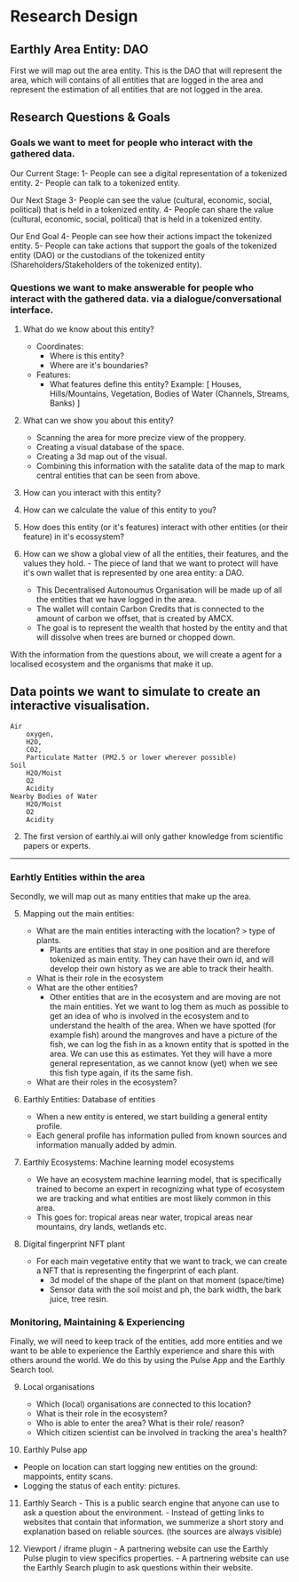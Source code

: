 # Research Design

Earthly Area Entity: DAO
---

First we will map out the area entity. This is the DAO that will represent the area, which will contains of all entities that are logged in the area and represent the estimation of all entities that are not logged in the area.


Research Questions & Goals
---

### Goals we want to meet for people who interact with the gathered data.

Our Current Stage:
1- People can see a digital representation of a tokenized entity.
2- People can talk to a tokenized entity.

Our Next Stage
3- People can see the value (cultural, economic, social, political) that is held in a tokenized entity.
4- People can share the value (cultural, economic, social, political) that is held in a tokenized entity.

Our End Goal
4- People can see how their actions impact the tokenized entity.
5- People can take actions that support the goals of the tokenized entity (DAO) or the custodians of the tokenized entity (Shareholders/Stakeholders of the tokenized entity).

### Questions we want to make answerable for people who interact with the gathered data. via a dialogue/conversational interface.

1. What do we know about this entity?
    - Coordinates: 
    	- Where is this entity?
    	- Where are it's boundaries?
    - Features:
		- What features define this entity? 
          Example: [ Houses, Hills/Mountains, Vegetation, Bodies of Water (Channels, Streams, Banks) ]

2. What can we show you about this entity?
    - Scanning the area for more precize view of the proppery.
    - Creating a visual database of the space.
    - Creating a 3d map out of the visual.
    - Combining this information with the satalite data of the map to mark central entities that can be seen from above.

3. How can you interact with this entity?

4. How can we calculate the value of this entity to you?
    

5. How does this entity (or it's features) interact with other entities (or their feature) in it's ecossystem? 

6. How can we show a global view of all the entities, their features, and the values they hold.
	    - The piece of land that we want to protect will have it's own wallet that is represented by one area entity: a DAO.
    - This Decentralised Autonoumus Organisation will be made up of all the entities that we have logged in the area.
    - The wallet will contain Carbon Credits that is connected to the amount of carbon we offset, that is created by AMCX.
    - The goal is to represent the wealth that hosted by the entity and that will dissolve when trees are burned or chopped down.

With the information from the questions about, we will create a agent for a localised ecosystem  and the organisms that make it up.


## Data points we want to simulate to create an interactive visualisation. 

	Air
		oxygen, 
        H2O, 
        C02, 
        Particulate Matter (PM2.5 or lower wherever possible)
	Soil
    	H2O/Moist
        O2
        Acidity
	Nearby Bodies of Water
    	H2O/Moist
        O2
        Acidity
2. The first version of earthly.ai will only gather knowledge from scientific papers or experts.

---

### Earhtly Entities within the area
Secondly, we will map out as many entities that make up the area.

5. Mapping out the main entities:
    - What are the main entities interacting with the location? > type of plants.
        - Plants are entities that stay in one position and are therefore tokenized as main entity. They can have their own id, and will develop their own history as we are able to track their health.
    - What is their role in the ecosystem
    - What are the other entities? 
        - Other entities that are in the ecosystem and are moving are not the main entities. Yet we want to log them as much as possible to get an idea of who is involved in the ecosystem and to understand the health of the area. When we have spotted (for example fish) around the mangroves and have a picture of the fish, we can log the fish in as a known entity that is spotted in the area. We can use this as estimates. Yet they will have a more general representation, as we cannot know (yet) when we see this fish type again, if its the same fish.
    - What are their roles in the ecosystem?
    
6. Earthly Entities: Database of entities
    - When a new entity is entered, we start building a general entity profile.
    - Each general profile has information pulled from known sources and information manually added by admin.
    
7. Earthly Ecosystems: Machine learning model ecosystems
    - We have an ecosystem machine learning model, that is specifically trained to become an expert in recognizing what type of ecosystem we are tracking and what entities are most likely common in this area.
    - This goes for: tropical areas near water, tropical areas near mountains, dry lands, wetlands etc.

8. Digital fingerprint NFT plant
    - For each main vegetative entity that we want to track, we can create a NFT that is representing the fingerprint of each plant.
        - 3d model of the shape of the plant on that moment (space/time)
        - Sensor data with the soil moist and ph, the bark width, the bark juice, tree resin.
       
### Monitoring, Maintaining & Experiencing
Finally, we will need to keep track of the entities, add more entities and we want to be able to experience the Earthly experience and share this with others around the world. We do this by using the Pulse App and the Earthly Search tool.

9. Local organisations
    - Which (local) organisations are connected to this location?
    - What is their role in the ecosystem?
    - Who is able to enter the area? What is their role/ reason?
    - Which citizen scientist can be involved in tracking the area's health?

10. Earthly Pulse app  
   - People on location can start logging new entities on the ground: mappoints, entity scans.
   - Logging the status of each entity: pictures.

11.  Earthly Search
    -   This is a public search engine that anyone can use to ask a question about the environment. 
    -   Instead of getting links to websites that contain that information, we summerize a short story and explanation based on reliable sources. (the sources are always visible)

12.  Viewport / iframe plugin
    - A partnering website can use the Earthly Pulse plugin to view specifics properties.
    - A partnering website can use the Earthly Search plugin to ask questions within their website.
